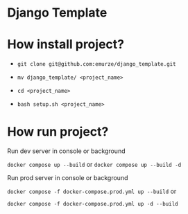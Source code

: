 # Django Template

# How install project?

* ```git clone git@github.com:emurze/django_template.git```

  
* ```mv django_template/ <project_name>```


* ```cd <project_name>```


* ```bash setup.sh <project_name>```

# How run project?

Run dev server in console or background

```docker compose up --build``` or ```docker compose up --build -d```

Run prod server in console or background

```docker compose -f docker-compose.prod.yml up --build``` or 

```docker compose -f docker-compose.prod.yml up -d --build```

